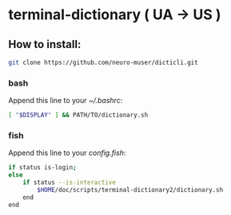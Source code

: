 # terminal-dictionary ( UA -> US )

## How to install:

```bash
git clone https://github.com/neuro-muser/dicticli.git
```
### bash
Append this line to your *~/.bashrc*:
```bash
[ "$DISPLAY" ] && PATH/TO/dictionary.sh
```
### fish
Append this line to your *config.fish*:
```bash
if status is-login; 
else
	if status --is-interactive
		$HOME/doc/scripts/terminal-dictionary2/dictionary.sh
	end
end
```
